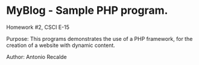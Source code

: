 MyBlog - Sample PHP program. 
==============

Homework #2, CSCI E-15

Purpose: This programs demonstrates the use of a PHP framework, for the creation of a
         website with dynamic content.
        
Author: Antonio Recalde


